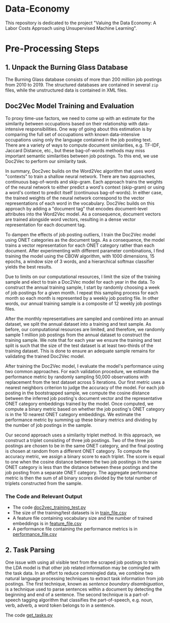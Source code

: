 # Data-Economy

This repository is dedicated to the project "Valuing the Data Economy: A Labor Costs Approach using Unsupervised Machine Learning". 

# Pre-Processing Steps

## 1. Unpack the Burning Glass Database

The Burning Glass database consists of more than 200 million job postings from 2010 to 2019. The structured databases are contained in several ``zip`` files, while the unstructured data is contained in XML files. 

## Doc2Vec Model Training and Evaluation

To proxy time-use factors, we need to come up with an estimate for the similarity between occupations based on their relationship with data-intensive responsibilities. One way of going about this estimation is by comparing the full set of occupations with known data-intensive occupations using only the language contained in the job posting text. There are a variety of ways to compute document similarities, e.g. TF-IDF, Jaccard Distance, etc., but these bag-of-words methods may miss important semantic similarities between job postings. To this end, we use Doc2Vec to perform our similarity task.

In summary, Doc2vec builds on the Word2Vec algorithm that uses word "contexts" to train a shallow neural network. There are two approaches, continuous bag-of-words and skip-gram. Each approach trains the weights of the neural network to either predict a word's context (skip-gram) or using a word's context to predict itself (continuous bag-of-words). In either case, the trained weights of the neural network correspond to the vector representations of each word in the vocabulary. Doc2Vec builds on this approach by adding a "document tag" that encodes document-level attributes into the Word2Vec model. As a consequence, document vectors are trained alongside word vectors, resulting in a dense vector representation for each document tag.

To dampen the effects of job posting outliers, I train the Doc2Vec model using ONET categories as the document tags. As a consequence, the model trains a vector representation for each ONET category rather than each document. After experimenting with different parameter combinations, I find training the model using the CBOW algorithm, with 1000 dimensions, 15 epochs, a window size of 3 words, and a hierarchical softmax classifier yields the best results. 



Due to limits on our computational resources, I limit the size of the training sample and elect to train a Doc2Vec model for each year in the data. To construct the annual training sample, I start by randomly choosing a week of job postings for a given month. I repeat this sampling process for each month so each month is represented by a weekly job posting file. In other words, our annual training sample is a composite of 12 weekly job postings files. 

After the monthly representatives are sampled and combined into an annual dataset, we split the annual dataset into a training and test sample. As before, our computational resources are limited, and therefore, we randomly sample 1 million job postings from the annual dataset to construct the training sample. We note that for each year we ensure the training and test split is such that the size of the test dataset is at least two-thirds of the training dataset. This is done to ensure an adequate sample remains for validating the trained Doc2Vec model.

After training the Doc2Vec model, I evaluate the model's performance using two common approaches. For each validation procedure, we estimate the performance metric by randomly sampling 50,000 observations with replacement from the test dataset across 5 iterations. Our first metric uses a nearest neighbors criterion to judge the accuracy of the model. For each job posting in the bootstrapped sample, we compute the cosine distance between the inferred job posting's document vector and the representative ONET category embeddings trained by the model. Once computed, we compute a binary metric based on whether the job posting's ONET category is in the 10 nearest ONET category embeddings. We estimate the performance metric by summing up these binary metrics and dividing by the number of job postings in the sample.

Our second approach uses a similarity triplet method. In this approach, we construct a triplet consisting of three job postings. Two of the three job postings are chosen to be in the same ONET category, and the final posting is chosen at random from a different ONET category. To compute the accuracy metric, we assign a binary score to each triplet. The score is equal to one when the cosine distance between the two job postings in the same ONET category is less than the distance between these postings and the job posting from a separate ONET category. The aggregate performance metric is then the sum of all binary scores divided by the total number of triplets constructed from the sample. 

### The Code and Relevant Output







- The code [doc2vec_training_test.py]("doc2vec/doc2vec_training_test.py")
- The size of the training/test datasets is in [train_file.csv]("Data/train_file.csv")
- A feature file containing vocabulary size and the number of trained embeddings is in [feature_file.csv](Data/feature_file.csv)
- A performance file containing the performance metrics is in [performance_file.csv]("Data/performance_file.csv")

## 2. Task Parsing
One issue with using all visible text from the scraped job postings to train the LDA model is that other job related information may be comingled with the task data. In an effort to reduce commingled data, we combine two natural language processing techniques to extract task information from job postings. The first technique, known as <i>sentence boundary disambiguation</i>, is a technique used to parse sentences within a document by detecting the beginning and end of a sentence. The second technique is a part-of-speech tagging algorithm that classifies the part-of-speech, e.g. noun, verb, adverb, a word token belongs to in a sentence. 

The code [get_tasks.py](get_tasks.py) 
